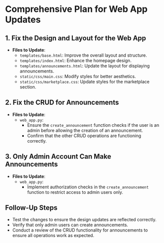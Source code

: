 # Comprehensive Plan for Web App Updates

## 1. Fix the Design and Layout for the Web App
- **Files to Update**:
  - `templates/base.html`: Improve the overall layout and structure.
  - `templates/index.html`: Enhance the homepage design.
  - `templates/announcements.html`: Update the layout for displaying announcements.
  - `static/css/main.css`: Modify styles for better aesthetics.
  - `static/css/marketplace.css`: Update styles for the marketplace section.

## 2. Fix the CRUD for Announcements
- **Files to Update**:
  - `web_app.py`: 
    - Ensure the `create_announcement` function checks if the user is an admin before allowing the creation of an announcement.
    - Confirm that the other CRUD operations are functioning correctly.

## 3. Only Admin Account Can Make Announcements
- **Files to Update**:
  - `web_app.py`: 
    - Implement authorization checks in the `create_announcement` function to restrict access to admin users only.

## Follow-Up Steps
- Test the changes to ensure the design updates are reflected correctly.
- Verify that only admin users can create announcements.
- Conduct a review of the CRUD functionality for announcements to ensure all operations work as expected.
